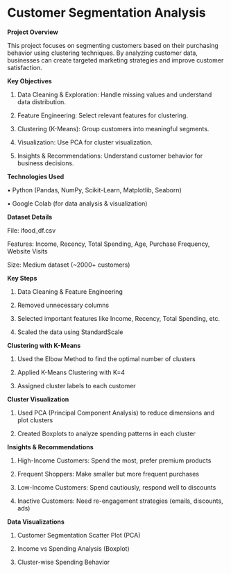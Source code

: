<h1>Customer Segmentation Analysis</h1>

**Project Overview**

This project focuses on segmenting customers based on their purchasing behavior using clustering techniques. By analyzing customer data, businesses can create targeted marketing strategies and improve customer satisfaction.

**Key Objectives**

1. Data Cleaning & Exploration: Handle missing values and understand data distribution.

2. Feature Engineering: Select relevant features for clustering.

3. Clustering (K-Means): Group customers into meaningful segments.

4. Visualization: Use PCA for cluster visualization.

5. Insights & Recommendations: Understand customer behavior for business decisions.


**Technologies Used**

• Python (Pandas, NumPy, Scikit-Learn, Matplotlib, Seaborn)

• Google Colab (for data analysis & visualization)


**Dataset Details**

File: ifood_df.csv

Features: Income, Recency, Total Spending, Age, Purchase Frequency, Website Visits

Size: Medium dataset (~2000+ customers)


**Key Steps**

1. Data Cleaning & Feature Engineering

2. Removed unnecessary columns

3. Selected important features like Income, Recency, Total Spending, etc.

4. Scaled the data using StandardScale

**Clustering with K-Means**

1. Used the Elbow Method to find the optimal number of clusters

2. Applied K-Means Clustering with K=4

3. Assigned cluster labels to each customer


**Cluster Visualization**

1. Used PCA (Principal Component Analysis) to reduce dimensions and plot clusters

2. Created Boxplots to analyze spending patterns in each cluster


**Insights & Recommendations**

1. High-Income Customers: Spend the most, prefer premium products

2. Frequent Shoppers: Make smaller but more frequent purchases

3. Low-Income Customers: Spend cautiously, respond well to discounts

4. Inactive Customers: Need re-engagement strategies (emails, discounts, ads)


**Data Visualizations**

1. Customer Segmentation Scatter Plot (PCA)

2. Income vs Spending Analysis (Boxplot)

3. Cluster-wise Spending Behavior


